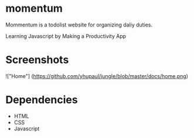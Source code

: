 # momentum

Mommentum is a todolist website for organizing daliy duties.

Learning Javascript by Making a Productivity App

# Screenshots
!["Home"] (https://github.com/yhupaul/jungle/blob/master/docs/home.png)

# Dependencies
- HTML 
- CSS 
- Javascript

